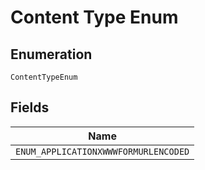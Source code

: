 
# Content Type Enum

## Enumeration

`ContentTypeEnum`

## Fields

| Name |
|  --- |
| `ENUM_APPLICATIONXWWWFORMURLENCODED` |

